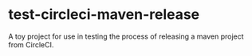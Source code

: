 # test-circleci-maven-release
A toy project for use in testing the process of releasing a maven project from CircleCI.
